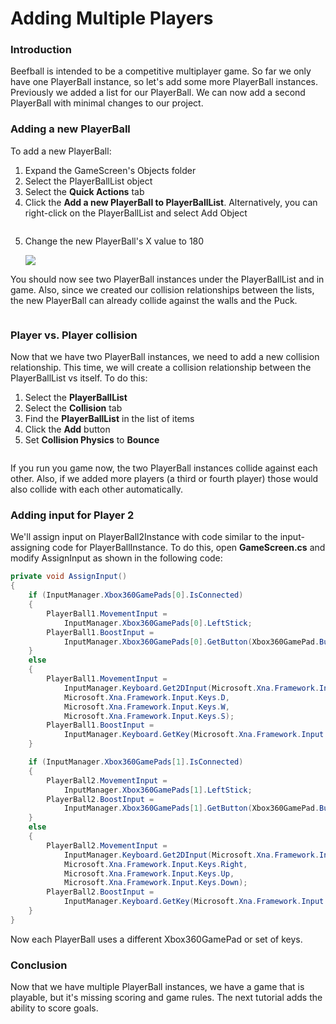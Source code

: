 # Adding Multiple Players

### Introduction

Beefball is intended to be a competitive multiplayer game. So far we only have one PlayerBall instance, so let's add some more PlayerBall instances. Previously we added a list for our PlayerBall. We can now add a second PlayerBall with minimal changes to our project.

### Adding a new PlayerBall

To add a new PlayerBall:

1. Expand the GameScreen's Objects folder
2. Select the PlayerBallList object
3. Select the **Quick Actions** tab
4. Click the **Add a new PlayerBall to PlayerBallList**. Alternatively, you can right-click on the PlayerBallList and select Add Object

<figure><img src="../../.gitbook/assets/2016-01-2021_July_25_145416.gif" alt=""><figcaption></figcaption></figure>

5.  Change the new PlayerBall's X value to 180

    ![](../../.gitbook/assets/2021-07-img_60fdc6f8e4b71.png)

You should now see two PlayerBall instances under the PlayerBallList and in game. Also, since we created our collision relationships between the lists, the new PlayerBall can already collide against the walls and the Puck.

<figure><img src="../../.gitbook/assets/2016-01-2021_July_25_145219.gif" alt=""><figcaption></figcaption></figure>

### Player vs. Player collision

Now that we have two PlayerBall instances, we need to add a new collision relationship. This time, we will create a collision relationship between the PlayerBallList vs itself. To do this:

1. Select the **PlayerBallList**
2. Select the **Collision** tab
3. Find the **PlayerBallList** in the list of items
4. Click the **Add** button
5. Set **Collision Physics** to **Bounce**

<figure><img src="../../.gitbook/assets/02_07 26 02.gif" alt=""><figcaption></figcaption></figure>

If you run you game now, the two PlayerBall instances collide against each other. Also, if we added more players (a third or fourth player) those would also collide with each other automatically.

### Adding input for Player 2

We'll assign input on PlayerBall2Instance with code similar to the input-assigning code for PlayerBallInstance. To do this, open **GameScreen.cs** and modify AssignInput as shown in the following code:

```csharp
private void AssignInput()
{
    if (InputManager.Xbox360GamePads[0].IsConnected)
    {
        PlayerBall1.MovementInput =
            InputManager.Xbox360GamePads[0].LeftStick;
        PlayerBall1.BoostInput =
            InputManager.Xbox360GamePads[0].GetButton(Xbox360GamePad.Button.A);
    }
    else
    {
        PlayerBall1.MovementInput =
            InputManager.Keyboard.Get2DInput(Microsoft.Xna.Framework.Input.Keys.A,
            Microsoft.Xna.Framework.Input.Keys.D,
            Microsoft.Xna.Framework.Input.Keys.W,
            Microsoft.Xna.Framework.Input.Keys.S);
        PlayerBall1.BoostInput =
            InputManager.Keyboard.GetKey(Microsoft.Xna.Framework.Input.Keys.B);
    }

    if (InputManager.Xbox360GamePads[1].IsConnected)
    {
        PlayerBall2.MovementInput =
            InputManager.Xbox360GamePads[1].LeftStick;
        PlayerBall2.BoostInput =
            InputManager.Xbox360GamePads[1].GetButton(Xbox360GamePad.Button.A);
    }
    else
    {
        PlayerBall2.MovementInput =
            InputManager.Keyboard.Get2DInput(Microsoft.Xna.Framework.Input.Keys.Left,
            Microsoft.Xna.Framework.Input.Keys.Right,
            Microsoft.Xna.Framework.Input.Keys.Up,
            Microsoft.Xna.Framework.Input.Keys.Down);
        PlayerBall2.BoostInput = 
            InputManager.Keyboard.GetKey(Microsoft.Xna.Framework.Input.Keys.RightShift);
    }
}
```

Now each PlayerBall uses a different Xbox360GamePad or set of keys.

### Conclusion

Now that we have multiple PlayerBall instances, we have a game that is playable, but it's missing scoring and game rules. The next tutorial adds the ability to score goals.
